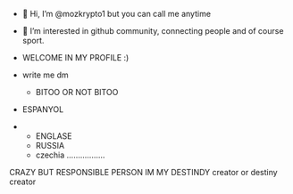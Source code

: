 - 👋 Hi, I’m @mozkrypto1 but you can call me anytime
- 👀 I’m interested in github community, connecting people and of course sport.
- WELCOME IN MY PROFILE :)
- write me dm
  - BITOO OR NOT BITOO

- ESPANYOL
- - ENGLASE
  - RUSSIA
  - czechia 
.................

  
CRAZY BUT RESPONSIBLE PERSON
IM MY DESTINDY creator or destiny creator 
